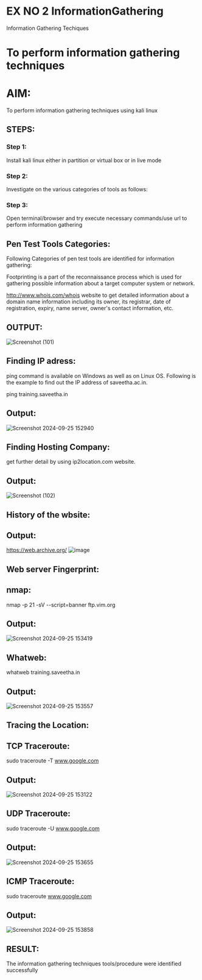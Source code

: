# EX NO 2 InformationGathering
Information Gathering Techiques

# To perform information gathering techniques

# AIM:

To perform information gathering techniques using kali linux 

## STEPS:

### Step 1:

Install kali linux either in partition or virtual box or in live mode

### Step 2:

Investigate on the various categories of tools as follows:

### Step 3:
Open terminal/browser and try execute necessary commands/use url to perform information gathering
## Pen Test Tools Categories:
Following Categories of pen test tools are identified for information gathering:

Footprinting is a part of the reconnaissance process which is used for gathering possible information about a target computer system or network.

http://www.whois.com/whois website to get detailed information about a domain name information including its owner, its registrar, date of registration, expiry, name server, owner's contact information, etc.


## OUTPUT:
![Screenshot (101)](https://github.com/user-attachments/assets/0c7a892b-9abf-4593-afac-b962e607acc2)

## Finding IP adress:
ping command is available on Windows as well as on Linux OS. Following is the example to find out the IP address of saveetha.ac.in.

ping training.saveetha.in

## Output:
![Screenshot 2024-09-25 152940](https://github.com/user-attachments/assets/03f74665-b36b-4252-b88e-e367e0a5fe1c)


## Finding Hosting Company:
get further detail by using ip2location.com website.

## Output:
![Screenshot (102)](https://github.com/user-attachments/assets/bd9812a1-c453-4f03-8f6c-80b9f6237db9)

## History of the wbsite:
## Output:
https://web.archive.org/
![image](https://github.com/gokul-sureshkumar/InformationGathering/assets/121148715/f5166239-895a-4e51-924a-1771ccea3ec8)
## Web server Fingerprint:

## nmap:

nmap -p 21 -sV --script=banner ftp.vim.org

## Output:
![Screenshot 2024-09-25 153419](https://github.com/user-attachments/assets/34e10958-643b-4c15-8035-1227aad51603)


## Whatweb:

whatweb training.saveetha.in

## Output:
![Screenshot 2024-09-25 153557](https://github.com/user-attachments/assets/7e1b945d-e51b-440a-9699-85d31522d912)


## Tracing the Location:
## TCP Traceroute:

sudo traceroute -T www.google.com

## Output:
![Screenshot 2024-09-25 153122](https://github.com/user-attachments/assets/86da6acb-b62a-4867-b320-fcee82875b53)

## UDP Traceroute:

sudo traceroute -U www.google.com

## Output:
![Screenshot 2024-09-25 153655](https://github.com/user-attachments/assets/e62978a5-d7d3-42ba-85c7-fce1933a1b14)

## ICMP Traceroute:

sudo traceroute  www.google.com

## Output:
![Screenshot 2024-09-25 153858](https://github.com/user-attachments/assets/60c6a360-ab5d-4db9-a865-3c4c9c109fb5)






## RESULT:
The information gathering techniques tools/procedure were  identified successfully
